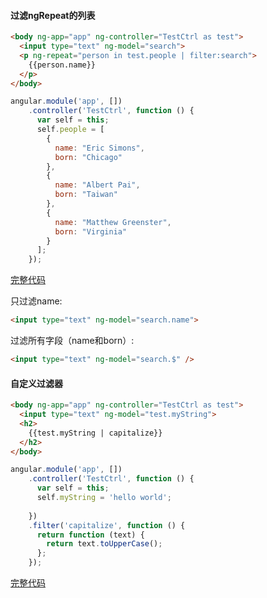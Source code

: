 #### 过滤ngRepeat的列表

```html
<body ng-app="app" ng-controller="TestCtrl as test">
  <input type="text" ng-model="search">
  <p ng-repeat="person in test.people | filter:search">
    {{person.name}}
  </p>
</body>
```

```javascript
angular.module('app', [])
    .controller('TestCtrl', function () {
      var self = this;
      self.people = [
        {
          name: "Eric Simons",
          born: "Chicago"
        },
        {
          name: "Albert Pai",
          born: "Taiwan"
        },
        {
          name: "Matthew Greenster",
          born: "Virginia"
        }
      ];
    });
```

[完整代码](http://plnkr.co/edit/SLJIvKxek9fvZiHdTGtx)

只过滤name:

```html
<input type="text" ng-model="search.name">
```

过滤所有字段（name和born）:

```html
<input type="text" ng-model="search.$" />
```

#### 自定义过滤器

```html
<body ng-app="app" ng-controller="TestCtrl as test">
  <input type="text" ng-model="test.myString">
  <h2>
    {{test.myString | capitalize}}
  </h2>
</body>
```

```javascript
angular.module('app', [])
    .controller('TestCtrl', function () {
      var self = this;
      self.myString = 'hello world';
      
    })
    .filter('capitalize', function () {
      return function (text) {
        return text.toUpperCase();
      };
    });
```

[完整代码](http://plnkr.co/edit/YSTV6CtSkn8xYEq8LwP2)

